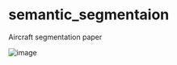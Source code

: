 # semantic_segmentaion
Aircraft segmentation paper 




![image](https://github.com/UjjwalPardeshi/semantic_segmentaion/assets/113883490/f5ef932c-8ac6-40f9-bfcd-c31792f6fb71)
